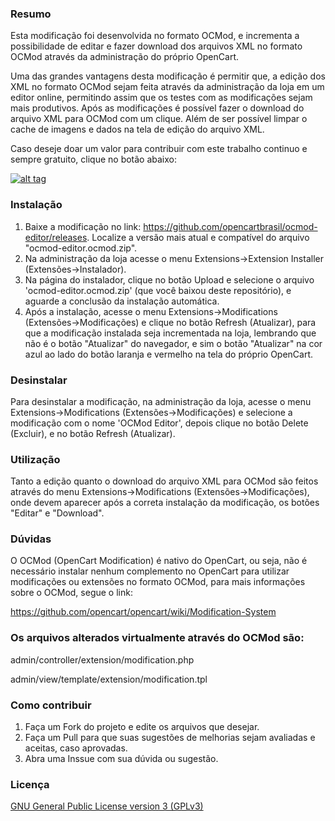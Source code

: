### Resumo

Esta modificação foi desenvolvida no formato OCMod, e incrementa a possibilidade de editar e fazer download dos arquivos XML no formato OCMod através da administração do próprio OpenCart.

Uma das grandes vantagens desta modificação é permitir que, a edição dos XML no formato OCMod sejam feita através da administração da loja em um editor online, permitindo assim que os testes com as modificações sejam mais produtivos. Após as modificações é possível fazer o download do arquivo XML para OCMod com um clique. Além de ser possível limpar o cache de imagens e dados na tela de edição do arquivo XML. 

Caso deseje doar um valor para contribuir com este trabalho continuo e sempre gratuito, clique no botão abaixo:

[![alt tag](https://www.paypalobjects.com/pt_BR/BR/i/btn/btn_donateCC_LG.gif)](https://www.paypal.com/cgi-bin/webscr?cmd=_s-xclick&hosted_button_id=7G9TR9PXS6G5J)

### Instalação

 1. Baixe a modificação no link: https://github.com/opencartbrasil/ocmod-editor/releases. Localize a versão mais atual e compatível do arquivo "ocmod-editor.ocmod.zip".
 2. Na administração da loja acesse o menu Extensions->Extension Installer (Extensões->Instalador).
 3. Na página do instalador, clique no botão Upload e selecione o arquivo 'ocmod-editor.ocmod.zip' (que você baixou deste repositório), e aguarde a conclusão da instalação automática.
 5. Após a instalação, acesse o menu Extensions->Modifications (Extensões->Modificações) e clique no botão Refresh (Atualizar), para que a modificação instalada seja incrementada na loja, lembrando que não é o botão "Atualizar" do navegador, e sim o botão "Atualizar" na cor azul ao lado do botão laranja e vermelho na tela do próprio OpenCart.

### Desinstalar

Para desinstalar a modificação, na administração da loja, acesse o menu Extensions->Modifications (Extensões->Modificações) e selecione a modificação com o nome 'OCMod Editor', depois clique no botão Delete (Excluir), e no botão Refresh (Atualizar).

### Utilização

Tanto a edição quanto o download do arquivo XML para OCMod são feitos através do menu Extensions->Modifications (Extensões->Modificações), onde devem aparecer após a correta instalação da modificação, os botões "Editar" e "Download".

### Dúvidas

O OCMod (OpenCart Modification) é nativo do OpenCart, ou seja, não é necessário instalar nenhum complemento no OpenCart para utilizar modificações ou extensões no formato OCMod, para mais informações sobre o OCMod, segue o link:

https://github.com/opencart/opencart/wiki/Modification-System

### Os arquivos alterados virtualmente através do OCMod são:

admin/controller/extension/modification.php

admin/view/template/extension/modification.tpl

### Como contribuir

 1. Faça um Fork do projeto e edite os arquivos que desejar.
 2. Faça um Pull para que suas sugestões de melhorias sejam avaliadas e aceitas, caso aprovadas.
 3. Abra uma Inssue com sua dúvida ou sugestão.

### Licença

[GNU General Public License version 3 (GPLv3)](https://github.com/opencartbrasil/ocmod-editor/blob/master/LICENSE)
